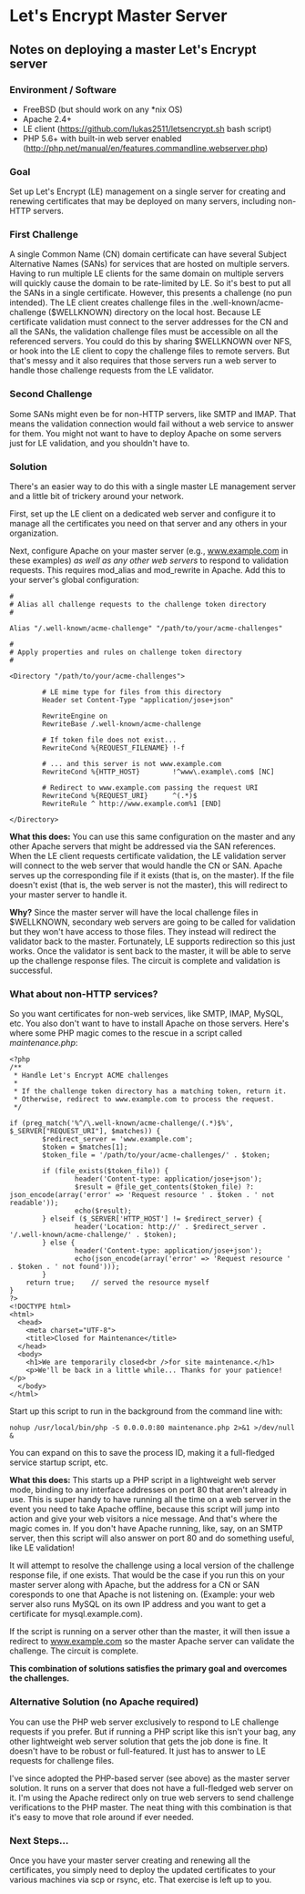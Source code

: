 # Let's Encrypt Master Server
## Notes on deploying a master Let's Encrypt server

### Environment / Software
* FreeBSD (but should work on any *nix OS)
* Apache 2.4+
* LE client (https://github.com/lukas2511/letsencrypt.sh bash script)
* PHP 5.6+ with built-in web server enabled (http://php.net/manual/en/features.commandline.webserver.php)

### Goal
Set up Let's Encrypt (LE) management on a single server for creating and renewing certificates that may be deployed on many servers, including non-HTTP servers.

### First Challenge
A single Common Name (CN) domain certificate can have several Subject Alternative Names (SANs) for services that are hosted on multiple servers. Having to run multiple LE clients for the same domain on multiple servers will quickly cause the domain to be rate-limited by LE.  So it's best to put all the SANs in a single certificate. However, this presents a challenge (no pun intended).  The LE client creates challenge files in the .well-known/acme-challenge ($WELLKNOWN) directory on the local host. Because LE certificate validation must connect to the server addresses for the CN and all the SANs, the validation challenge files must be accessible on all the referenced servers.  You could do this by sharing $WELLKNOWN over NFS, or hook into the LE client to copy the challenge files to remote servers. But that's messy and it also requires that those servers run a web server to handle those challenge requests from the LE validator.

### Second Challenge
Some SANs might even be for non-HTTP servers, like SMTP and IMAP. That means the validation connection would fail without a web service to answer for them.  You might not want to have to deploy Apache on some servers just for LE validation, and you shouldn't have to.

### Solution
There's an easier way to do this with a single master LE management server and a little bit of trickery around your network.

First, set up the LE client on a dedicated web server and configure it to manage all the certificates you need on that server and any others in your organization.

Next, configure Apache on your master server (e.g., www.example.com in these examples) *as well as any other web servers* to respond to validation requests. This requires mod_alias and mod_rewrite in Apache. Add this to your server's global configuration:

```
#
# Alias all challenge requests to the challenge token directory
#

Alias "/.well-known/acme-challenge" "/path/to/your/acme-challenges"

#
# Apply properties and rules on challenge token directory
#

<Directory "/path/to/your/acme-challenges">

        # LE mime type for files from this directory
        Header set Content-Type "application/jose+json"

        RewriteEngine on
        RewriteBase /.well-known/acme-challenge

        # If token file does not exist...
        RewriteCond %{REQUEST_FILENAME} !-f

        # ... and this server is not www.example.com
        RewriteCond %{HTTP_HOST}        !^www\.example\.com$ [NC]

        # Redirect to www.example.com passing the request URI
        RewriteCond %{REQUEST_URI}      ^(.*)$
        RewriteRule ^ http://www.example.com%1 [END]

</Directory>
```

**What this does:** You can use this same configuration on the master and any other Apache servers that might be addressed via the SAN references. When the LE client requests certificate validation, the LE validation server will connect to the web server that would handle the CN or SAN. Apache serves up the corresponding file if it exists (that is, on the master).  If the file doesn't exist (that is, the web server is not the master), this will redirect to your master server to handle it.

**Why?** Since the master server will have the local challenge files in $WELLKNOWN, secondary web servers are going to be called for validation but they won't have access to those files. They instead will redirect the validator back to the master. Fortunately, LE supports redirection so this just works.  Once the validator is sent back to the master, it will be able to serve up the challenge response files.  The circuit is complete and validation is successful.

### What about non-HTTP services?

So you want certificates for non-web services, like SMTP, IMAP, MySQL, etc.  You also don't want to have to install Apache on those servers. Here's where some PHP magic comes to the rescue in a script called *maintenance.php*:

```
<?php
/**
 * Handle Let's Encrypt ACME challenges
 *
 * If the challenge token directory has a matching token, return it.
 * Otherwise, redirect to www.example.com to process the request.
 */

if (preg_match('%^/\.well-known/acme-challenge/(.*)$%', $_SERVER["REQUEST_URI"], $matches)) {
        $redirect_server = 'www.example.com';
        $token = $matches[1];
        $token_file = '/path/to/your/acme-challenges/' . $token;

        if (file_exists($token_file)) {
                header('Content-type: application/jose+json');
                $result = @file_get_contents($token_file) ?: json_encode(array('error' => 'Request resource ' . $token . ' not readable'));
                echo($result);
        } elseif ($_SERVER['HTTP_HOST'] != $redirect_server) {
                header('Location: http://' . $redirect_server . '/.well-known/acme-challenge/' . $token);
        } else {
                header('Content-type: application/jose+json');
                echo(json_encode(array('error' => 'Request resource ' . $token . ' not found')));
        }
    return true;    // served the resource myself
}
?>
<!DOCTYPE html>
<html>
  <head>
    <meta charset="UTF-8">
    <title>Closed for Maintenance</title>
  </head>
  <body>
    <h1>We are temporarily closed<br />for site maintenance.</h1>
    <p>We'll be back in a little while... Thanks for your patience!</p>
  </body>
</html>
```

Start up this script to run in the background from the command line with:

```
nohup /usr/local/bin/php -S 0.0.0.0:80 maintenance.php 2>&1 >/dev/null &
```

You can expand on this to save the process ID, making it a full-fledged service startup script, etc.

**What this does:** This starts up a PHP script in a lightweight web server mode, binding to any interface addresses on port 80 that aren't already in use. This is super handy to have running all the time on a web server in the event you need to take Apache offline, because this script will jump into action and give your web visitors a nice message.  And that's where the magic comes in. If you don't have Apache running, like, say, on an SMTP server, then this script will also answer on port 80 and do something useful, like LE validation!

It will attempt to resolve the challenge using a local version of the challenge response file, if one exists.  That would be the case if you run this on your master server along with Apache, but the address for a CN or SAN coresponds to one that Apache is not listening on.  (Example: your web server also runs MySQL on its own IP address and you want to get a certificate for mysql.example.com).

If the script is running on a server other than the master, it will then issue a redirect to www.example.com so the master Apache server can validate the challenge.  The circuit is complete.

**This combination of solutions satisfies the primary goal and overcomes the challenges.**

### Alternative Solution (no Apache required)

You can use the PHP web server exclusively to respond to LE challenge requests if you prefer.  But if running a PHP script like this  isn't your bag, any other lightweight web server solution that gets the job done is fine. It doesn't have to be robust or full-featured.  It just has to answer to LE requests for challenge files.

I've since adopted the PHP-based server (see above) as the master server solution. It runs on a server that does not have a full-fledged web server on it. I'm using the Apache redirect only on true web servers to send challenge verifications to the PHP master. The neat thing with this combination is that it's easy to move that role around if ever needed.

### Next Steps...

Once you have your master server creating and renewing all the certificates, you simply need to deploy the updated certificates to your various machines via scp or rsync, etc. That exercise is left up to you.
